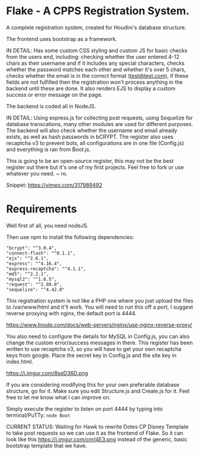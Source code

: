 # Flake - A CPPS Registration System. 

A complete registration system, created for Houdini's database structure. 

The frontend uses bootstrap as a framework.

IN DETAIL: Has some custom CSS styling and custom JS for basic checks from the users end, including: checking whether the user entered 4-12 chars as their username and if it includes any special characters, checks whether the password matches each other and whether it's over 5 chars, checks whether the email is in the correct format (test@test.com), if these fields are not fulfilled then the registration won't process anything in the backend until these are done. It also renders EJS to display a custom success or error message on the page.

The backend is coded all in NodeJS.

IN DETAIL: Using express.js for collecting post requests, using Sequelize for database transcations, many other modules are used for different purposes. The backend will also check whether the username and email already exists, as well as hash passwords in bCRYPT. The register also uses recaptcha v3 to prevent bots, all configurations are in one file (Config.js) and everything is ran from Boot.js. 

This is going to be an open-source register, this may not be the best register out there but it's one of my first projects. Feel free to fork or use whatever you need. ~ ro.


Snippet: https://vimeo.com/317989492


# Requirements


Well first of all, you need nodeJS.

Then use npm to install the following dependencies:

    "bcrypt": "^3.0.4",
    "connect-flash": "^0.1.1",
    "ejs": "^2.6.1",
    "express": "^4.16.4",
    "express-recaptcha": "^4.1.1",
    "md5": "^2.2.1",
    "mysql2": "^1.6.5",
    "request": "^2.88.0",
    "sequelize": "^4.42.0"

This registration system is not like a PHP one where you just upload the files to /var/www/html and it'll work. You will need to run this off a port, I suggest reverse proxying with nginx, the default port is 4444. 

https://www.linode.com/docs/web-servers/nginx/use-nginx-reverse-proxy/

You also need to configure the details for MySQL in Config.js, you can also change the custom error/success messages in there. This register has been written to use recaptcha v3, so you will have to get your own recaptcha keys from google. Place the secret key in Config.js and the site key in index.html.

https://i.imgur.com/8seD36D.png

If you are considering modifying this for your own preferable database structure, go for it. Make sure you edit Structure.js and Create.js for it. Feel free to let me know what I can improve on.

Simply execute the register to listen on port 4444 by typing into terminal/PuTTy: `node Boot`


CURRENT STATUS: Waiting for Hawk to rewrite Dotes CP Disney Template to take post requests so we can use it as the frontend of Flake. So it can look like this https://i.imgur.com/cnrl4E3.png instead of the generic, basic bootstrap template that we have.



